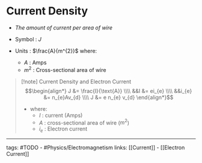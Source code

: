 # Current Density
- *The amount of current per area of wire*

- Symbol : $J$

- Units : $\frac{A}{m^{2}}$ where:
	- $A$ : Amps
	- $m^{2}$ : Cross-sectional area of wire

> [!note] Current Density and Electron Current
> $$\begin{align*}
J &= \frac{I}{\text{A}} \\\\
&&I &= ei_{e} \\\\
&&i_{e} &= n_{e}Av_{d} \\\\
J &= e n_{e} v_{d}
\end{align*}$$
> - where:
> 	- $I$ : current ($\text{Amps}$)
> 	- $A$ : cross-sectional area of wire ($m^{2}$)
> 	- $i_{e}$ : Electron current


---
tags: #TODO - #Physics/Electromagnetism 
links: [[Current]] - [[Electron Current]]